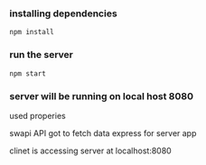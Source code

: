 ### installing dependencies 
    npm install

### run the server
    npm start

### server will be running on local host 8080
used properies


swapi API
got to fetch data
express for server app

clinet is accessing server at localhost:8080
